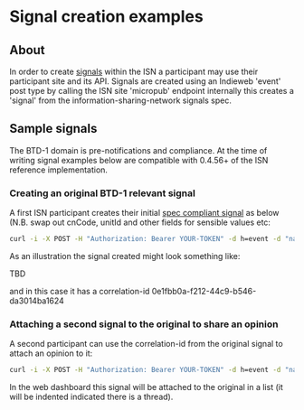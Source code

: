 # Signal creation examples

## About
In order to create [signals](https://github.com/information-sharing-networks/signals) within the ISN a participant may use their participant site and its API.
Signals are created using an Indieweb 'event' post type by calling the ISN site 'micropub' endpoint internally this creates a 'signal' from the information-sharing-network signals spec.

## Sample signals
The BTD-1 domain is pre-notifications and compliance.
At the time of writing signal examples below are compatible with 0.4.56+ of the ISN reference implementation.

### Creating an original BTD-1 relevant signal
A first ISN participant creates their initial [spec compliant signal](https://github.com/information-sharing-networks/signals) as below (N.B. swap out cnCode, unitId and other fields for sensible values etc:

```bash
curl -i -X POST -H "Authorization: Bearer YOUR-TOKEN" -d h=event -d "name=brazil nuts" -d "summary=moving to PortA" -d category=domain -d category=isn@sample-isn.my-example.xyz -d "description=cnCode=cnNuts^countryOfOrigin=GB^unitId=134149^unitType=container^mode=RORO" https://your-site.my-example.xyz/micropub
```

As an illustration the signal created might look something like:

TBD

and in this case it has a correlation-id 0e1fbb0a-f212-44c9-b546-da3014ba1624

### Attaching a second signal to the original to share an opinion

A second participant can use the correlation-id from the original signal to attach an opinion to it:

```bash
curl -i -X POST -H "Authorization: Bearer YOUR-TOKEN" -d h=event -d "name=nuts and bolts" -d "summary=reclassified as nuts and bolts" -d category=domain -d category=isn@sample-isn.my-example.xyz -d "description=correlation-id=0e1fbb0a-f212-44c9-b546-da3014ba1624^cnCode=cnNutsBolts^countryOfOrigin=GB^unitId=134149^unitType=container^mode=RORO" https://your-site.my-example.xyz/micropub
```
In the web dashboard this signal will be attached to the original in a list (it will be indented indicated there is a thread).

